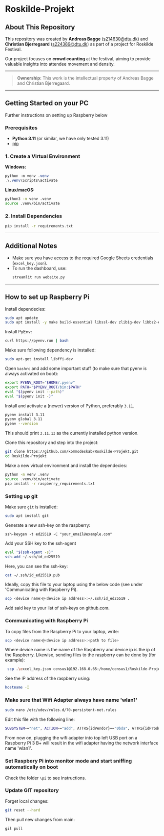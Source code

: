 # Roskilde-Projekt

## About This Repository

This repository was created by **Andreas Bagge** ([s214630@dtu.dk](mailto:s214630@dtu.dk)) and **Christian Bjerregaard** ([s224389@dtu.dk](mailto:s224389@dtu.dk)) as part of a project for Roskilde Festival.

Our project focuses on **crowd counting** at the festival, aiming to provide valuable insights into attendee movement and density.

---

> **Ownership:**
> This work is the intellectual property of Andreas Bagge and Christian Bjerregaard.

---

## Getting Started on your PC
Further instructions on setting up Raspberry below

### Prerequisites
- **Python 3.11** (or similar, we have only tested 3.11)
- [pip](https://pip.pypa.io/en/stable/)

### 1. Create a Virtual Environment

**Windows:**
```powershell
python -m venv .venv
.\.venv\Scripts\activate
```

**Linux/macOS:**
```bash
python3 -m venv .venv
source .venv/bin/activate
```

### 2. Install Dependencies

```bash
pip install -r requirements.txt
```

---

## Additional Notes
- Make sure you have access to the required Google Sheets credentials (`excel_key.json`).
- To run the dashboard, use:
  ```bash
  streamlit run website.py
  ```
---

## How to set up Raspberry Pi
Install dependecies:
```bash
sudo apt update
sudo apt install -y make build-essential libssl-dev zlib1g-dev libbz2-dev libreadline-dev libsqlite3-dev wget curl llvm libncursesw5-dev xz-utils tk-dev libxml2-dev libxmlsec1-dev libffi-dev liblzma-dev git
```

Install PyEnv:
```bash
curl https://pyenv.run | bash
```

Make sure following dependency is installed:
```bash
sudo apt-get install libffi-dev
```

Open `bashrc` and add some important stuff (to make sure that pyenv is always activated on boot):
```bash
export PYENV_ROOT="$HOME/.pyenv"
export PATH="$PYENV_ROOT/bin:$PATH"
eval "$(pyenv init --path)"
eval "$(pyenv init -)"
```

Install and activate a (newer) version of Python, preferably `3.11`.
```bash
pyenv install 3.11
pyenv global 3.11
pyenv --version
```
This should print `3.11.13` as the currently installed python version. 

Clone this repository and step into the project:
```bash
git clone https://github.com/kommodeskab/Roskilde-Projekt.git
cd Roskilde-Projekt
```

Make a new virtual environment and install the dependecies:
```bash
python -m venv .venv
source .venv/bin/activate
pip install -r raspberry_requirements.txt
```

### Setting up git
Make sure `git` is installed:
```bash
sudo apt install git
```
Generate a new ssh-key on the raspberry:
```
ssh-keygen -t ed25519 -C "your_email@example.com"
```
Add your SSH key to the ssh-agent 
```bash
eval "$(ssh-agent -s)"
ssh-add ~/.ssh/id_ed25519
```
Here, you can see the ssh-key:
```bash
cat ~/.ssh/id_ed25519.pub
```
Ideally, copy this file to your laptop using the below code (see under 'Communicating with Raspberry Pi).
```bash
scp <device name>@<device ip address>:~/.ssh/id_ed25519 .
```
Add said key to your list of ssh-keys on github.com. 

### Communicating with Raspberry Pi
To copy files from the Raspberry Pi to your laptop, write:
```bash
scp <device name>@<device ip address>:<path to file>
```
Where device name is the name of the Raspberry and device ip is the ip of the Raspberry.
Likewise, sending files to the raspberry can be done by (for example):
```bash
 scp .\excel_key.json census1@192.168.0.65:/home/census1/Roskilde-Projekt
```
See the IP address of the raspberry using:
```bash
hostname -I
```

### Make sure that Wifi Adapter always have name 'wlan1'
```bash
sudo nano /etc/udev/rules.d/70-persistent-net.rules
```
Edit this file with the following line:
```bash
SUBSYSTEM=="net", ACTION=="add", ATTRS{idVendor}=="0bda", ATTRS{idProduct}=="8812", NAME="wlan1"
```
From now on, plugging the wifi adapter into top left USB port on a Raspberry Pi 3 B+ will result in the wifi adapter having the network interface name 'wlan1'.

### Set Raspbery Pi into monitor mode and start sniffing automatically on boot
Check the folder `\pi` to see instructions.

### Update GIT repository
Forget local changes:
```bash
git reset --hard
```
Then pull new changes from main:
```bash
gil pull
```